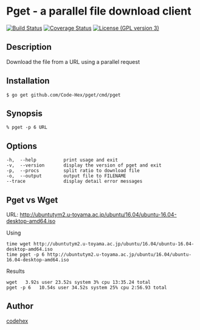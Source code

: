 Pget - a parallel file download client
=======

[![Build Status](https://travis-ci.org/Code-Hex/pget.svg?branch=master)](https://travis-ci.org/Code-Hex/pget)
[![Coverage Status](https://coveralls.io/repos/github/Code-Hex/pget/badge.svg?branch=master)](https://coveralls.io/github/Code-Hex/pget?branch=master)
[![License (GPL version 3)](https://img.shields.io/badge/license-GNU%20GPL%20version%203-blue.svg?style=flat-square)](http://opensource.org/licenses/GPL-3.0)

## Description

Download the file from a URL using a parallel request

## Installation

    $ go get github.com/Code-Hex/pget/cmd/pget

## Synopsis

    % pget -p 6 URL

## Options

```
-h,  --help          print usage and exit
-v,  --version       display the version of pget and exit
-p,  --procs         split ratio to download file
-o,  --output        output file to FILENAME
--trace              display detail error messages
```

## Pget vs Wget

URL: http://ubuntutym2.u-toyama.ac.jp/ubuntu/16.04/ubuntu-16.04-desktop-amd64.iso

Using
```
time wget http://ubuntutym2.u-toyama.ac.jp/ubuntu/16.04/ubuntu-16.04-desktop-amd64.iso
time pget -p 6 http://ubuntutym2.u-toyama.ac.jp/ubuntu/16.04/ubuntu-16.04-desktop-amd64.iso
```
Results

```
wget   3.92s user 23.52s system 3% cpu 13:35.24 total
pget -p 6   10.54s user 34.52s system 25% cpu 2:56.93 total
```

## Author

[codehex](https://twitter.com/CodeHex)
